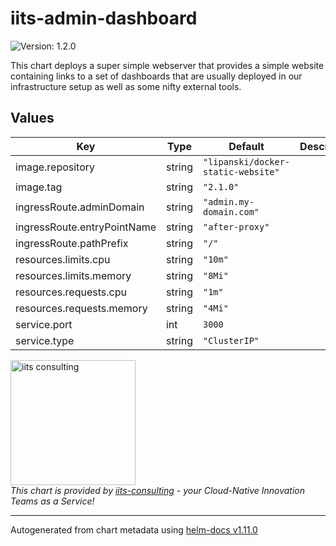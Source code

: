 # iits-admin-dashboard

![Version: 1.2.0](https://img.shields.io/badge/Version-1.2.0-informational?style=flat-square)

This chart deploys a super simple webserver that provides a simple website containing links to a set
of dashboards that are usually deployed in our infrastructure setup as well as some nifty external
tools.

## Values

| Key | Type | Default | Description |
|-----|------|---------|-------------|
| image.repository | string | `"lipanski/docker-static-website"` |  |
| image.tag | string | `"2.1.0"` |  |
| ingressRoute.adminDomain | string | `"admin.my-domain.com"` |  |
| ingressRoute.entryPointName | string | `"after-proxy"` |  |
| ingressRoute.pathPrefix | string | `"/"` |  |
| resources.limits.cpu | string | `"10m"` |  |
| resources.limits.memory | string | `"8Mi"` |  |
| resources.requests.cpu | string | `"1m"` |  |
| resources.requests.memory | string | `"4Mi"` |  |
| service.port | int | `3000` |  |
| service.type | string | `"ClusterIP"` |  |

<img src="https://iits-consulting.de/wp-content/uploads/2021/08/iits-logo-2021-red-square-xl.png"
alt="iits consulting" id="logo" width="200" height="200">
<br>
*This chart is provided by [iits-consulting](https://iits-consulting.de/) - your Cloud-Native Innovation Teams as a Service!*

----------------------------------------------
Autogenerated from chart metadata using [helm-docs v1.11.0](https://github.com/norwoodj/helm-docs/releases/v1.11.0)
